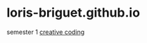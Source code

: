# loris-briguet.github.io


semester 1
[creative coding](https://loris-briguet.github.io/Ecal/s1/CreativeCoding/index.html)
